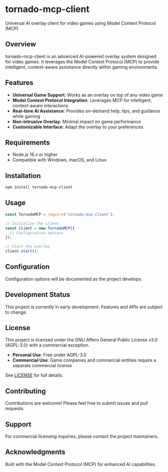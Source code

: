 # tornado-mcp-client

Universal AI overlay client for video games using Model Context Protocol (MCP)

## Overview

tornado-mcp-client is an advanced AI-powered overlay system designed for video games. It leverages the Model Context Protocol (MCP) to provide intelligent, context-aware assistance directly within gaming environments.

## Features

- **Universal Game Support**: Works as an overlay on top of any video game
- **Model Context Protocol Integration**: Leverages MCP for intelligent, context-aware interactions
- **Real-time AI Assistance**: Provides on-demand help, tips, and guidance while gaming
- **Non-intrusive Overlay**: Minimal impact on game performance
- **Customizable Interface**: Adapt the overlay to your preferences

## Requirements

- Node.js 16.x or higher
- Compatible with Windows, macOS, and Linux

## Installation

```bash
npm install tornado-mcp-client
```

## Usage

```javascript
const TornadoMCP = require('tornado-mcp-client');

// Initialize the client
const client = new TornadoMCP({
  // Configuration options
});

// Start the overlay
client.start();
```

## Configuration

Configuration options will be documented as the project develops.

## Development Status

This project is currently in early development. Features and APIs are subject to change.

## License

This project is licensed under the GNU Affero General Public License v3.0 (AGPL-3.0) with a commercial exception.

- **Personal Use**: Free under AGPL-3.0
- **Commercial Use**: Game companies and commercial entities require a separate commercial license

See [LICENSE](LICENSE) for full details.

## Contributing

Contributions are welcome! Please feel free to submit issues and pull requests.

## Support

For commercial licensing inquiries, please contact the project maintainers.

## Acknowledgments

Built with the Model Context Protocol (MCP) for enhanced AI capabilities.
